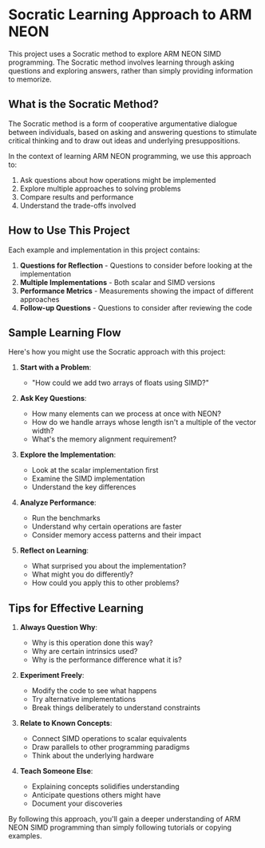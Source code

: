 # Socratic Learning Approach to ARM NEON

This project uses a Socratic method to explore ARM NEON SIMD programming. The Socratic method involves learning through asking questions and exploring answers, rather than simply providing information to memorize.

## What is the Socratic Method?

The Socratic method is a form of cooperative argumentative dialogue between individuals, based on asking and answering questions to stimulate critical thinking and to draw out ideas and underlying presuppositions.

In the context of learning ARM NEON programming, we use this approach to:

1. Ask questions about how operations might be implemented
2. Explore multiple approaches to solving problems
3. Compare results and performance
4. Understand the trade-offs involved

## How to Use This Project

Each example and implementation in this project contains:

1. **Questions for Reflection** - Questions to consider before looking at the implementation
2. **Multiple Implementations** - Both scalar and SIMD versions 
3. **Performance Metrics** - Measurements showing the impact of different approaches
4. **Follow-up Questions** - Questions to consider after reviewing the code

## Sample Learning Flow

Here's how you might use the Socratic approach with this project:

1. **Start with a Problem**:
   - "How could we add two arrays of floats using SIMD?"

2. **Ask Key Questions**:
   - How many elements can we process at once with NEON?
   - How do we handle arrays whose length isn't a multiple of the vector width?
   - What's the memory alignment requirement?

3. **Explore the Implementation**:
   - Look at the scalar implementation first
   - Examine the SIMD implementation
   - Understand the key differences

4. **Analyze Performance**:
   - Run the benchmarks
   - Understand why certain operations are faster
   - Consider memory access patterns and their impact

5. **Reflect on Learning**:
   - What surprised you about the implementation?
   - What might you do differently?
   - How could you apply this to other problems?

## Tips for Effective Learning

1. **Always Question Why**:
   - Why is this operation done this way?
   - Why are certain intrinsics used?
   - Why is the performance difference what it is?

2. **Experiment Freely**:
   - Modify the code to see what happens
   - Try alternative implementations
   - Break things deliberately to understand constraints

3. **Relate to Known Concepts**:
   - Connect SIMD operations to scalar equivalents
   - Draw parallels to other programming paradigms
   - Think about the underlying hardware

4. **Teach Someone Else**:
   - Explaining concepts solidifies understanding
   - Anticipate questions others might have
   - Document your discoveries

By following this approach, you'll gain a deeper understanding of ARM NEON SIMD programming than simply following tutorials or copying examples.
